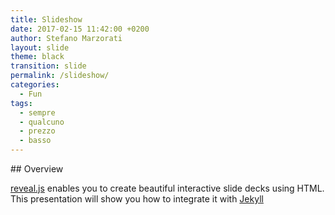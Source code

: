 ```yaml
---
title: Slideshow
date: 2017-02-15 11:42:00 +0200
author: Stefano Marzorati
layout: slide
theme: black
transition: slide
permalink: /slideshow/
categories:
  - Fun
tags:
  - sempre
  - qualcuno
  - prezzo
  - basso
---
```

<section data-markdown>
## Overview

[reveal.js](https://github.com/hakimel/reveal.js/) enables you to create
beautiful interactive slide decks using HTML. This presentation will show you
how to integrate it with [Jekyll](http://jekyllrb.com/)
</section>